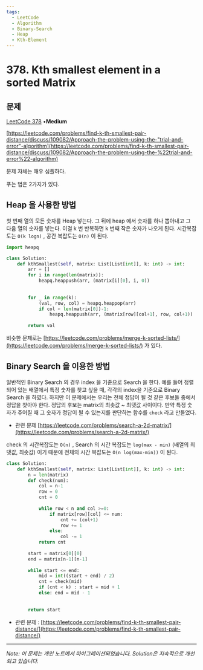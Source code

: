 ```yaml
---
tags:
  - LeetCode
  - Algorithm
  - Binary-Search
  - Heap
  - Kth-Element
---
```


# 378. Kth smallest element in a sorted Matrix

## 문제

[LeetCode 378](https://leetcode.com/problems/kth-smallest-element-in-a-sorted-matrix/description/) •**Medium**

[https://leetcode.com/problems/find-k-th-smallest-pair-distance/discuss/109082/Approach-the-problem-using-the-"trial-and-error"-algorithm](https://leetcode.com/problems/find-k-th-smallest-pair-distance/discuss/109082/Approach-the-problem-using-the-%22trial-and-error%22-algorithm)

문제 자체는 매우 심플하다.

푸는 법은 2가지가 있다.

## Heap 을 사용한 방법

첫 번째 열의 모든 숫자를 Heap 넣는다. 그 뒤에 heap 에서 숫자를 하나 뽑아내고 그 다음 열의 숫자를 넣는다. 이걸 k 번 반복하면 k 번째 작은 숫자가 나오게 된다. 시간복잡도는 `O(k logn)` , 공간 복잡도는 `O(n)` 이 된다.

```python
import heapq

class Solution:
    def kthSmallest(self, matrix: List[List[int]], k: int) -> int:
        arr = []
        for i in range(len(matrix)):
            heapq.heappush(arr, (matrix[i][0], i, 0))
        
        
        for _ in range(k):
            (val, row, col) = heapq.heappop(arr)
            if col < len(matrix[0])-1:
                heapq.heappush(arr, (matrix[row][col+1], row, col+1))
        
        return val
```

비슷한 문제로는 [https://leetcode.com/problems/merge-k-sorted-lists/](https://leetcode.com/problems/merge-k-sorted-lists/) 가 있다.

## Binary Search 을 이용한 방법

일반적인 Binary Search 의 경우 index 을 기준으로 Search 을 한다. 예를 들어 정렬되어 있는 배열에서 특정 숫자를 찾고 싶을 때, 각각의 index을 기준으로 Binary Search 을 하였다. 하지만 이 문제에서는 우리는 전체 정답이 될 것 같은 후보들 중에서 정답을 찾아야 한다. 정답의 후보는 matrix의 최솟값 ~ 최댓값 사이이다. 만약 특정 숫자가 주어질 때 그 숫자가 정답이 될 수 있는지를 판단하는 함수를 `check` 라고 만들었다.

- 관련 문제 [https://leetcode.com/problems/search-a-2d-matrix/](https://leetcode.com/problems/search-a-2d-matrix/)

check 의 시간복잡도는 `O(n)` , Search 의 시간 복잡도는 `log(max - min)` (배열의 최댓값, 최솟값) 이기 때문에 전체의 시간 복잡도는 `O(n log(max-min))` 이 된다.

```python
class Solution:
    def kthSmallest(self, matrix: List[List[int]], k: int) -> int:
        n = len(matrix)
        def check(num):
            col = n-1
            row = 0
            cnt = 0
            
            while row < n and col >=0:
                if matrix[row][col] <= num:
                    cnt += (col+1)
                    row += 1
                else:
                    col -= 1
            return cnt
        
        start = matrix[0][0]
        end = matrix[n-1][n-1]
        
        while start <= end:
            mid = int((start + end) / 2)
            cnt = check(mid)
            if (cnt < k) : start = mid + 1
            else: end = mid - 1
        
        
        return start
```

- 관련 문제 : [https://leetcode.com/problems/find-k-th-smallest-pair-distance/](https://leetcode.com/problems/find-k-th-smallest-pair-distance/)

---

*Note: 이 문제는 개인 노트에서 마이그레이션되었습니다. Solution은 지속적으로 개선되고 있습니다.*
